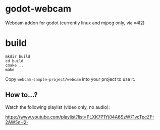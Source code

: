 # godot-webcam
Webcam addon for godot (currently linux and mjpeg only, via v4l2)

# build
```
mkdir build
cd build
cmake ..
make
```

Copy ```webcam-sample-project/webcam``` into your project to use it.

## How to...?
Watch the following playlist (video only, no audio):

https://www.youtube.com/playlist?list=PLXK7P1Yj04A6SzW71vcTpcZF-2AW5nH2-
